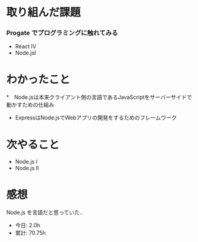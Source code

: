 # 取り組んだ課題
### Progate でプログラミングに触れてみる
* React Ⅳ
* Node.jsⅠ
# わかったこと
*　Node.jsは本来クライアント側の言語であるJavaScriptをサーバーサイドで動かすための仕組み
* ExpressはNode.jsでWebアプリの開発をするためのフレームワーク
# 次やること
* Node.js Ⅰ
* Node.js Ⅱ
# 感想
Node.js を言語だと思っていた.. 
* 今日: 2.0h
* 累計: 70.75h
